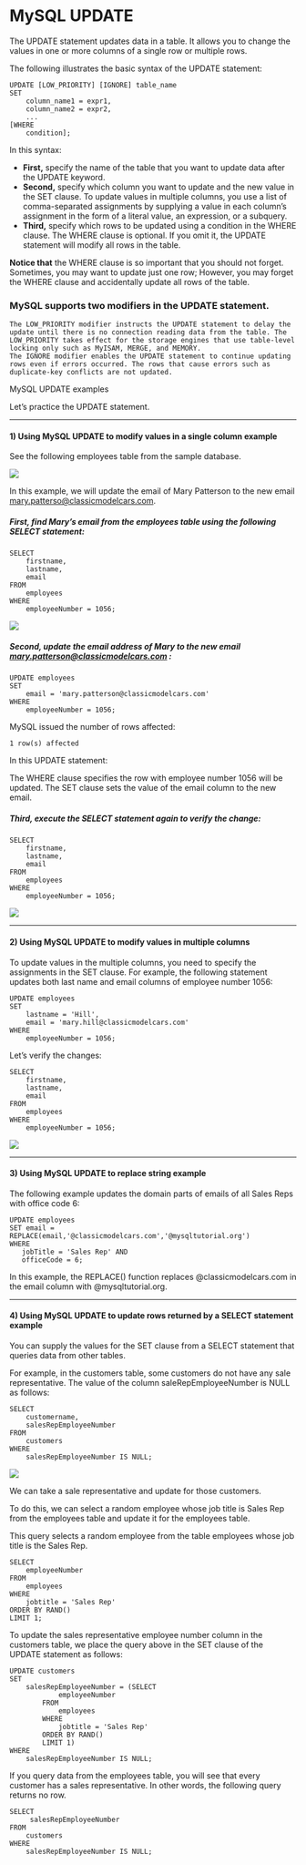 # MySQL UPDATE
The UPDATE statement updates data in a table. It allows you to change the values in one or more columns of a single row or multiple rows.

The following illustrates the basic syntax of the UPDATE statement:
```
UPDATE [LOW_PRIORITY] [IGNORE] table_name 
SET 
    column_name1 = expr1,
    column_name2 = expr2,
    ...
[WHERE
    condition];
```
In this syntax:

- **First,** specify the name of the table that you want to update data after the UPDATE keyword.
- **Second,** specify which column you want to update and the new value in the SET clause. To update values in multiple columns, you use a list of comma-separated assignments by supplying a value in each column’s assignment in the form of a literal value, an expression, or a subquery.
- **Third,** specify which rows to be updated using a condition in the WHERE clause. The WHERE clause is optional. If you omit it, the UPDATE statement will modify all rows in the table.

**Notice that** the WHERE clause is so important that you should not forget. Sometimes, you may want to update just one row; However, you may forget the WHERE clause and accidentally update all rows of the table.

### MySQL supports two modifiers in the UPDATE statement.
    The LOW_PRIORITY modifier instructs the UPDATE statement to delay the update until there is no connection reading data from the table. The LOW_PRIORITY takes effect for the storage engines that use table-level locking only such as MyISAM, MERGE, and MEMORY.
    The IGNORE modifier enables the UPDATE statement to continue updating rows even if errors occurred. The rows that cause errors such as duplicate-key conflicts are not updated.

MySQL UPDATE examples

Let’s practice the UPDATE statement.

---

#### 1) Using MySQL UPDATE to modify values in a single column example

See the following employees table from the sample database.

![](https://user-images.githubusercontent.com/25608527/97360405-2cd8e280-18c4-11eb-9f96-0376d0556223.png)


In this example, we will update the email of Mary Patterson to the new email mary.patterso@classicmodelcars.com.

##### **First,** find Mary’s email from the employees table using the following SELECT statement:
```
SELECT 
    firstname, 
    lastname, 
    email
FROM
    employees
WHERE
    employeeNumber = 1056;
```
![](https://user-images.githubusercontent.com/25608527/97360406-2e0a0f80-18c4-11eb-8d73-0cd12df5d557.png)


##### **Second,** update the email address of Mary to the new email mary.patterson@classicmodelcars.com :
```
UPDATE employees 
SET 
    email = 'mary.patterson@classicmodelcars.com'
WHERE
    employeeNumber = 1056;
```
MySQL issued the number of rows affected:

`1 row(s) affected`

In this UPDATE statement:

The WHERE clause specifies the row with employee number 1056 will be updated.
The SET clause sets the value of the email column to the new email.


##### **Third,**  execute the SELECT statement again to verify the change:
```
SELECT 
    firstname, 
    lastname, 
    email
FROM
    employees
WHERE
    employeeNumber = 1056;
```    
  
![](https://user-images.githubusercontent.com/25608527/97360407-2ea2a600-18c4-11eb-80ec-2e70d5ca67c4.png)

---

#### 2) Using MySQL UPDATE to modify values in multiple columns
To update values in the multiple columns, you need to specify the assignments in the SET clause. For example, the following statement updates both last name and email columns of employee number 1056:
```
UPDATE employees 
SET 
    lastname = 'Hill',
    email = 'mary.hill@classicmodelcars.com'
WHERE
    employeeNumber = 1056;
```
Let’s verify the changes:
```
SELECT 
    firstname, 
    lastname, 
    email
FROM
    employees
WHERE
    employeeNumber = 1056;
```
![](https://user-images.githubusercontent.com/25608527/97360414-306c6980-18c4-11eb-8196-3480bd14b442.png)
      
---

#### 3) Using MySQL UPDATE to replace string example
The following example updates the domain parts of emails of all Sales Reps with office code 6:
```
UPDATE employees
SET email = REPLACE(email,'@classicmodelcars.com','@mysqltutorial.org')
WHERE
   jobTitle = 'Sales Rep' AND
   officeCode = 6;
```

In this example, the REPLACE() function replaces @classicmodelcars.com in the email column with @mysqltutorial.org.

---

#### 4) Using MySQL UPDATE to update rows returned by a SELECT statement example
You can supply the values for the SET clause from a SELECT statement that queries data from other tables.

For example, in the customers table, some customers do not have any sale representative. The value of the column saleRepEmployeeNumber is NULL as follows:
```
SELECT 
    customername, 
    salesRepEmployeeNumber
FROM
    customers
WHERE
    salesRepEmployeeNumber IS NULL;
```
![](https://user-images.githubusercontent.com/25608527/97360418-31050000-18c4-11eb-8861-fcfbae51b553.png)
  
We can take a sale representative and update for those customers.

To do this, we can select a random employee whose job title is Sales Rep from the  employees table and update it for the  employees table.

This query selects a random employee from the table employees whose job title is the Sales Rep.
```
SELECT 
    employeeNumber
FROM
    employees
WHERE
    jobtitle = 'Sales Rep'
ORDER BY RAND()
LIMIT 1;
```
To update the sales representative employee number  column in the customers table, we place the query above in the SET clause of the UPDATE statement as follows:
```
UPDATE customers 
SET 
    salesRepEmployeeNumber = (SELECT 
            employeeNumber
        FROM
            employees
        WHERE
            jobtitle = 'Sales Rep'
        ORDER BY RAND()
        LIMIT 1)
WHERE
    salesRepEmployeeNumber IS NULL;
```
If you query data from the  employees table, you will see that every customer has a sales representative. In other words, the following query returns no row.
```
SELECT 
     salesRepEmployeeNumber
FROM
    customers
WHERE
    salesRepEmployeeNumber IS NULL;
```
